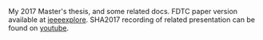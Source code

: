 My 2017 Master's thesis, and some related docs. 
FDTC paper version available at [ieeeexplore](https://ieeexplore.ieee.org/abstract/document/8167705).
SHA2017 recording of related presentation can be found on [youtube](https://www.youtube.com/watch?v=v6mjKFuCtLw).